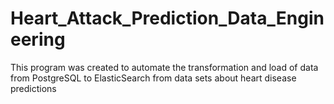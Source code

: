 # Heart_Attack_Prediction_Data_Engineering
This program was created to automate the transformation and load of data from PostgreSQL to ElasticSearch from data sets about heart disease predictions
